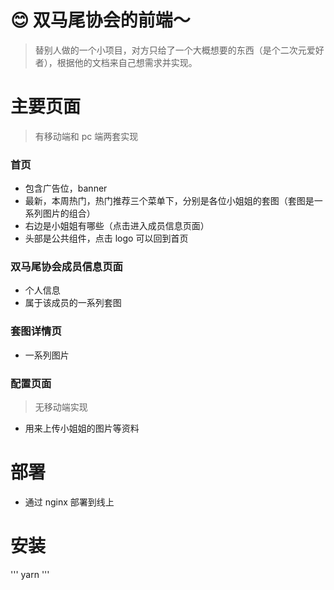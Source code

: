 # 😊 双马尾协会的前端～

> 替别人做的一个小项目，对方只给了一个大概想要的东西（是个二次元爱好者），根据他的文档来自己想需求并实现。

# 主要页面

> 有移动端和 pc 端两套实现

### 首页

- 包含广告位，banner
- 最新，本周热门，热门推荐三个菜单下，分别是各位小姐姐的套图（套图是一系列图片的组合）
- 右边是小姐姐有哪些（点击进入成员信息页面）
- 头部是公共组件，点击 logo 可以回到首页

### 双马尾协会成员信息页面

- 个人信息
- 属于该成员的一系列套图

### 套图详情页

- 一系列图片

### 配置页面

> 无移动端实现

- 用来上传小姐姐的图片等资料

# 部署

- 通过 nginx 部署到线上

# 安装

'''
yarn
'''
